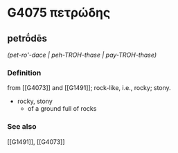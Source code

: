 # G4075 πετρώδης

## petrṓdēs

_(pet-ro'-dace | peh-TROH-thase | pay-TROH-thase)_

### Definition

from [[G4073]] and [[G1491]]; rock-like, i.e., rocky; stony.

- rocky, stony
  - of a ground full of rocks

### See also

[[G1491]], [[G4073]]

